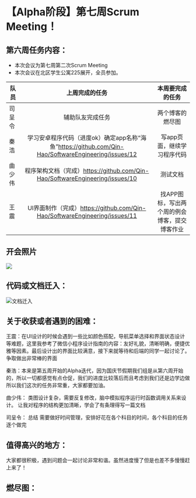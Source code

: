 # 【Alpha阶段】第七周Scrum Meeting！

## 第六周任务内容：

- 本次会议为第七周第二次Scrum Meeting 
- 本次会议在北区学生公寓225展开，全员参加。

| 队员   |                        上周完成的任务                        |               本周要完成的任务                |
| ------ | :----------------------------------------------------------: | :-------------------------------------------: |
| 司呈令 |                       辅助队友完成任务                       |               两个博客的燃尽图                |
| 秦浩   | 学习安卓程序代码（进度ok）确定app名称“海鱼”https://github.com/Qin-Hao/SoftwareEngineering/issues/12 |          写app页面，继续学习程序代码          |
| 曲少伟 | 程序架构文档（完成）https://github.com/Qin-Hao/SoftwareEngineering/issues/10 |                   测试文档                    |
| 王震   | UI界面制作（完成）https://github.com/Qin-Hao/SoftwareEngineering/issues/11 | 找APP图标，写出两个周的例会博客，提交博客作业 |



## 开会照片

![](C:\Users\Vine\Desktop\第七周例会.jpg)



## 代码或文档迁入：

![文档迁入](C:\Users\Vine\Desktop\文档迁入.png)



## 关于收获或者遇到的困难：

王震：在UI设计的时候会遇到一些比如颜色搭配，导航菜单选择和界面状态设计等难题，这里我参考了微信小程序设计指南的内容：友好礼貌，清晰明确，便捷优雅等因素。最后设计出的界面比较满意，接下来就等待和后端的同学一起讨论了。争取做出非常棒的界面

秦浩：本来是第五周开始的Alpha迭代，因为国庆节假期我们组是从第六周开始的，所以一切都感觉有点仓促，我们的进度比较落后而且考虑到我们还是边学边做所以我们这次的任务非常重，大家都要加油。

曲少伟： 类图设计复杂，需要反复修改，脑中模拟程序运行时函数调用关系来设计。
让我对程序的结构更加清晰，学会了有条理得写一篇文档 

司呈令： 总结 需要做好时间管理，安排好花在各个科目的时间，各个科目的任务逐个做完 

## 值得高兴的地方：

大家都很积极，遇到问题会一起讨论非常和谐。虽然进度慢了但是也差不多慢慢赶上来了！

## 燃尽图：